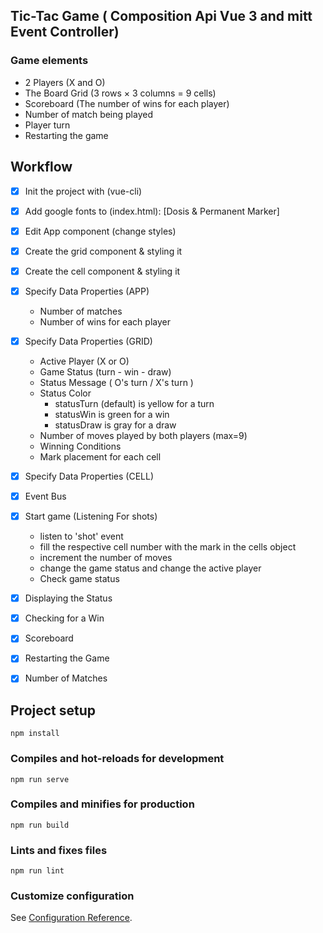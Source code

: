 
## Tic-Tac Game ( Composition Api Vue 3  and mitt Event Controller)


### Game elements

* 2 Players (X and O)
* The Board Grid (3 rows × 3 columns = 9 cells)
* Scoreboard (The number of wins for each player)
* Number of match being played
* Player turn
* Restarting the game

## Workflow

* [x] Init the project with (vue-cli)
* [x] Add google fonts to (index.html): [Dosis & Permanent Marker]
* [x] Edit App component (change styles)
* [x] Create the grid component & styling it
* [x] Create the cell component & styling it
* [x] Specify Data Properties (APP)
  * Number of matches
  * Number of wins for each player
* [x] Specify Data Properties (GRID)
  * Active Player (X or O)
  * Game Status (turn - win - draw)
  * Status Message ( O's turn / X's turn )
  * Status Color
    * statusTurn (default) is yellow for a turn
    * statusWin is green for a win
    * statusDraw is gray for a draw
  * Number of moves played by both players  (max=9)
  * Winning Conditions
  * Mark placement for each cell
* [x] Specify Data Properties (CELL)
* [x] Event Bus
* [x] Start game (Listening For shots)
  * listen to 'shot' event
  * fill the respective cell number with the mark in the cells object
  * increment the number of moves
  * change the game status and change the active player
  * Check game status
* [x] Displaying the Status
* [x] Checking for a Win
* [x] Scoreboard
* [x] Restarting the Game
* [x] Number of Matches


## Project setup
```
npm install
```

### Compiles and hot-reloads for development
```
npm run serve
```

### Compiles and minifies for production
```
npm run build
```

### Lints and fixes files
```
npm run lint
```

### Customize configuration
See [Configuration Reference](https://cli.vuejs.org/config/).
